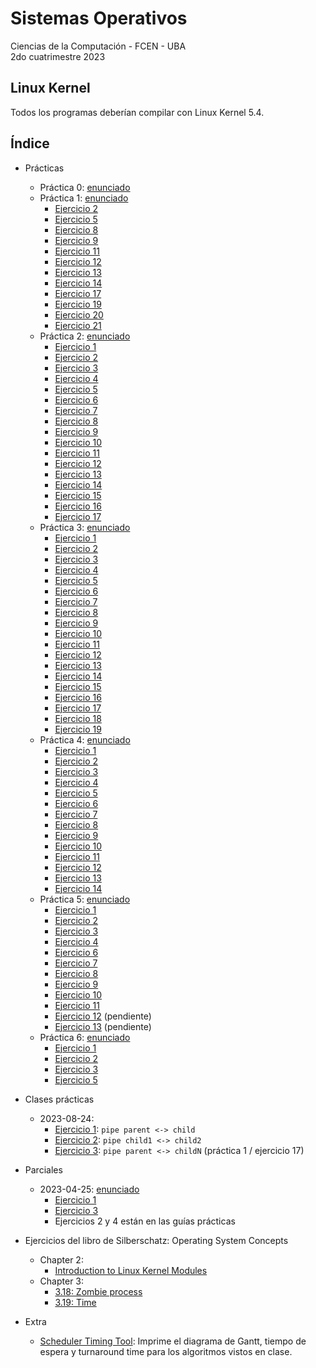 # Sistemas Operativos

Ciencias de la Computación - FCEN - UBA\
2do cuatrimestre 2023

## Linux Kernel

Todos los programas deberían compilar con Linux Kernel 5.4.

## Índice

- Prácticas
  - Práctica 0: [enunciado](prácticas/p0/p0.pdf)
  - Práctica 1: [enunciado](prácticas/p1/p1.pdf)
    - [Ejercicio 2](prácticas/p1/ej02.md)
    - [Ejercicio 5](prácticas/p1/ej05)
    - [Ejercicio 8](prácticas/p1/ej08)
    - [Ejercicio 9](prácticas/p1/ej09)
    - [Ejercicio 11](prácticas/p1/ej11.md)
    - [Ejercicio 12](prácticas/p1/ej12.md)
    - [Ejercicio 13](prácticas/p1/ej13.md)
    - [Ejercicio 14](prácticas/p1/ej14.md)
    - [Ejercicio 17](prácticas/p1/ej17)
    - [Ejercicio 19](prácticas/p1/ej19)
    - [Ejercicio 20](prácticas/p1/ej20)
    - [Ejercicio 21](prácticas/p1/ej21)
  - Práctica 2: [enunciado](prácticas/p2/p2.pdf)
    - [Ejercicio 1](prácticas/p2/ej01.md)
    - [Ejercicio 2](prácticas/p2/ej02.md)
    - [Ejercicio 3](prácticas/p2/ej03.md)
    - [Ejercicio 4](prácticas/p2/ej04.md)
    - [Ejercicio 5](prácticas/p2/ej05.md)
    - [Ejercicio 6](prácticas/p2/ej06.md)
    - [Ejercicio 7](prácticas/p2/ej07.md)
    - [Ejercicio 8](prácticas/p2/ej08.md)
    - [Ejercicio 9](prácticas/p2/ej09.md)
    - [Ejercicio 10](prácticas/p2/ej10.md)
    - [Ejercicio 11](prácticas/p2/ej11.md)
    - [Ejercicio 12](prácticas/p2/ej12.md)
    - [Ejercicio 13](prácticas/p2/ej13.md)
    - [Ejercicio 14](prácticas/p2/ej14.md)
    - [Ejercicio 15](prácticas/p2/ej15.md)
    - [Ejercicio 16](prácticas/p2/ej16.md)
    - [Ejercicio 17](prácticas/p2/ej17.md)
  - Práctica 3: [enunciado](prácticas/p3/p3.pdf)
    - [Ejercicio 1](prácticas/p3/ej01.md)
    - [Ejercicio 2](prácticas/p3/ej02.md)
    - [Ejercicio 3](prácticas/p3/ej03.md)
    - [Ejercicio 4](prácticas/p3/ej04.md)
    - [Ejercicio 5](prácticas/p3/ej05.md)
    - [Ejercicio 6](prácticas/p3/ej06.md)
    - [Ejercicio 7](prácticas/p3/ej07.md)
    - [Ejercicio 8](prácticas/p3/ej08.md)
    - [Ejercicio 9](prácticas/p3/ej09.md)
    - [Ejercicio 10](prácticas/p3/ej10.md)
    - [Ejercicio 11](prácticas/p3/ej11.md)
    - [Ejercicio 12](prácticas/p3/ej12.md)
    - [Ejercicio 13](prácticas/p3/ej13.md)
    - [Ejercicio 14](prácticas/p3/ej14.md)
    - [Ejercicio 15](prácticas/p3/ej15.md)
    - [Ejercicio 16](prácticas/p3/ej16.md)
    - [Ejercicio 17](prácticas/p3/ej17.md)
    - [Ejercicio 18](prácticas/p3/ej18.md)
    - [Ejercicio 19](prácticas/p3/ej19.md)
  - Práctica 4: [enunciado](prácticas/p4/p4.pdf)
    - [Ejercicio 1](prácticas/p4/ej01.md)
    - [Ejercicio 2](prácticas/p4/ej02.md)
    - [Ejercicio 3](prácticas/p4/ej03.md)
    - [Ejercicio 4](prácticas/p4/ej04.md)
    - [Ejercicio 5](prácticas/p4/ej05.md)
    - [Ejercicio 6](prácticas/p4/ej06.md)
    - [Ejercicio 7](prácticas/p4/ej07.md)
    - [Ejercicio 8](prácticas/p4/ej08.md)
    - [Ejercicio 9](prácticas/p4/ej09.md)
    - [Ejercicio 10](prácticas/p4/ej10.md)
    - [Ejercicio 11](prácticas/p4/ej11.md)
    - [Ejercicio 12](prácticas/p4/ej12.md)
    - [Ejercicio 13](prácticas/p4/ej13.md)
    - [Ejercicio 14](prácticas/p4/ej14.md)
  - Práctica 5: [enunciado](prácticas/p5/p5.pdf)
    - [Ejercicio 1](prácticas/p5/ej01.md)
    - [Ejercicio 2](prácticas/p5/ej02.md)
    - [Ejercicio 3](prácticas/p5/ej03.md)
    - [Ejercicio 4](prácticas/p5/ej04.md)
    - [Ejercicio 6](prácticas/p5/ej06.md)
    - [Ejercicio 7](prácticas/p5/ej07.md)
    - [Ejercicio 8](prácticas/p5/ej08.md)
    - [Ejercicio 9](prácticas/p5/ej09.md)
    - [Ejercicio 10](prácticas/p5/ej10.md)
    - [Ejercicio 11](prácticas/p5/ej11)
    - [Ejercicio 12](prácticas/p5/ej12.md) (pendiente)
    - [Ejercicio 13](prácticas/p5/ej13.md) (pendiente)
  - Práctica 6: [enunciado](prácticas/p6/p6.pdf)
    - [Ejercicio 1](prácticas/p6/ej01.md)
    - [Ejercicio 2](prácticas/p6/ej02.md)
    - [Ejercicio 3](prácticas/p6/ej03.md)
    - [Ejercicio 5](prácticas/p6/ej05.md)

- Clases prácticas
  - 2023-08-24:
    - [Ejercicio 1](prácticas/2023-08-24/ej01): `pipe parent <-> child`
    - [Ejercicio 2](prácticas/2023-08-24/ej02): `pipe child1 <-> child2`
    - [Ejercicio 3](prácticas/p1/ej17): `pipe parent <-> childN` (práctica 1 / ejercicio 17)

- Parciales
  - 2023-04-25: [enunciado](parciales/2023-04-25/2023-04-25.pdf)
    - [Ejercicio 1](parciales/2023-04-25/ej1.md)
    - [Ejercicio 3](parciales/2023-04-25/ej3.md)
    - Ejercicios 2 y 4 están en las guías prácticas

- Ejercicios del libro de Silberschatz: Operating System Concepts
  - Chapter 2:
    - [Introduction to Linux Kernel Modules](os-concepts/chapter02/kernel_modules)
  - Chapter 3:
    - [3.18: Zombie process](os-concepts/chapter03/3.18)
    - [3.19: Time](os-concepts/chapter03/3.19)

- Extra
  - [Scheduler Timing Tool](etc/timing): Imprime el diagrama de Gantt, tiempo de espera y turnaround time para los algoritmos vistos en clase.
